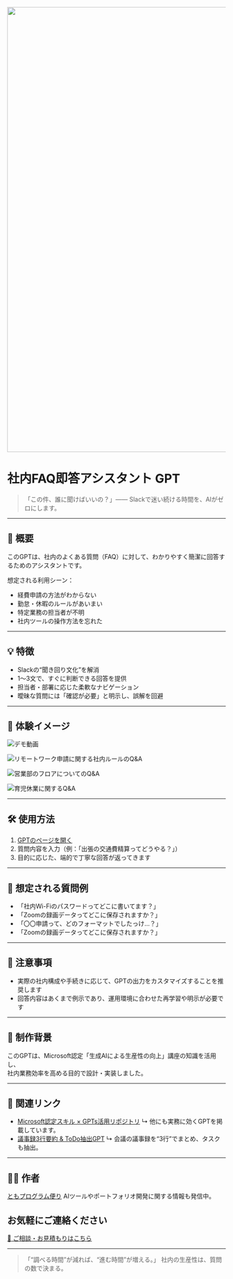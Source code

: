 <p align="center">
<img width="1536" height="1024" alt="その質問、誰に聞けばいいの？" src="https://github.com/user-attachments/assets/5ca093f4-46d9-4a91-8d0f-b2a848859b5b" />

</p>

# 社内FAQ即答アシスタント GPT

> 「この件、誰に聞けばいいの？」—— Slackで迷い続ける時間を、AIがゼロにします。

---

## 🎯 概要

このGPTは、社内のよくある質問（FAQ）に対して、わかりやすく簡潔に回答するためのアシスタントです。

想定される利用シーン：

- 経費申請の方法がわからない
- 勤怠・休暇のルールがあいまい
- 特定業務の担当者が不明
- 社内ツールの操作方法を忘れた

---

## 💡 特徴

- Slackの“聞き回り文化”を解消
- 1〜3文で、すぐに判断できる回答を提供
- 担当者・部署に応じた柔軟なナビゲーション
- 曖昧な質問には「確認が必要」と明示し、誤解を回避

---

## 📸 **体験イメージ**
![デモ動画](https://github.com/TomoProgrammingDayori/faq-assistant-gpt/blob/main/%E8%B3%87%E6%96%99/%E3%83%87%E3%83%A2%E5%8B%95%E7%94%BB.gif)

![リモートワーク申請に関する社内ルールのQ&A](https://github.com/TomoProgrammingDayori/faq-assistant-gpt/blob/main/%E8%B3%87%E6%96%99/%E3%82%B9%E3%82%AF%E3%83%AA%E3%83%BC%E3%83%B3%E3%82%B7%E3%83%A7%E3%83%83%E3%83%88/%E3%83%AA%E3%83%A2%E3%83%BC%E3%83%88%E3%83%AF%E3%83%BC%E3%82%AF%E7%94%B3%E8%AB%8B%E3%81%AB%E9%96%A2%E3%81%99%E3%82%8B%E7%A4%BE%E5%86%85%E3%83%AB%E3%83%BC%E3%83%AB%E3%81%AEQ%26A.jpeg)

![営業部のフロアについてのQ&A](https://github.com/TomoProgrammingDayori/faq-assistant-gpt/blob/main/%E8%B3%87%E6%96%99/%E3%82%B9%E3%82%AF%E3%83%AA%E3%83%BC%E3%83%B3%E3%82%B7%E3%83%A7%E3%83%83%E3%83%88/%E5%96%B6%E6%A5%AD%E9%83%A8%E3%81%AE%E3%83%95%E3%83%AD%E3%82%A2%E3%81%AB%E3%81%A4%E3%81%84%E3%81%A6%E3%81%AEQ%26A.jpeg)

![育児休業に関するQ&A](https://github.com/TomoProgrammingDayori/faq-assistant-gpt/blob/main/%E8%B3%87%E6%96%99/%E3%82%B9%E3%82%AF%E3%83%AA%E3%83%BC%E3%83%B3%E3%82%B7%E3%83%A7%E3%83%83%E3%83%88/%E8%82%B2%E5%85%90%E4%BC%91%E6%A5%AD%E6%9C%9F%E9%96%93%E3%81%AB%E9%96%A2%E3%81%99%E3%82%8BQ%26A.jpeg)

---

## 🛠 使用方法

1. [GPTのページを開く](https://chatgpt.com/g/g-68a5cf5fc62c81919d198dfa6f0ef496-she-nei-faqji-da-asisutanto-gpt)  
2. 質問内容を入力（例：「出張の交通費精算ってどうやる？」）  
3. 目的に応じた、端的で丁寧な回答が返ってきます

---

## 🧠 想定される質問例

- 「社内Wi-Fiのパスワードってどこに書いてます？」
- 「Zoomの録画データってどこに保存されますか？」
- 「〇〇申請って、どのフォーマットでしたっけ…？」
- 「Zoomの録画データってどこに保存されますか？」

---

## 📌 注意事項

- 実際の社内構成や手続きに応じて、GPTの出力をカスタマイズすることを推奨します
- 回答内容はあくまで例示であり、運用環境に合わせた再学習や明示が必要です

---

## 🧾 制作背景

このGPTは、Microsoft認定「生成AIによる生産性の向上」講座の知識を活用し、  
社内業務効率を高める目的で設計・実装しました。

---

## 📂 関連リンク

- [Microsoft認定スキル × GPTs活用リポジトリ](https://github.com/TomoProgrammingDayori/ai-productivity-cert-practical-output)
  ↳ 他にも実務に効くGPTを掲載しています。
- [議事録3行要約 & ToDo抽出GPT](https://chatgpt.com/g/g-68a5cc11df888191b7b07a9da688b741-yi-shi-lu-3xing-yao-yue-todochou-chu-asisutanto)
 ↳ 会議の議事録を“3行”でまとめ、タスクも抽出。
---


## 🧑‍💻 作者

[ともプログラム便り](https://github.com/TomoProgrammingDayori)
AIツールやポートフォリオ開発に関する情報も発信中。

## お気軽にご連絡ください
[📩 ご相談・お見積もりはこちら](mailto:realmadrid71214591@gmail.com)

---

> 「“調べる時間”が減れば、“進む時間”が増える。」
>  社内の生産性は、質問の数で決まる。
